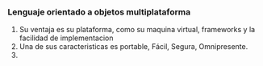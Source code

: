 ### Lenguaje orientado a objetos multiplataforma
1. Su ventaja es su plataforma, como su maquina virtual, frameworks y la facilidad de implementacion
2. Una de sus caracteristicas es portable, Fácil, Segura, Omnipresente.
3. 